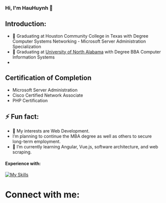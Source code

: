 ### Hi, I'm HauHuynh 👋

## Introduction:
- 💼 Graduating at Houston Community College in Texas with Degree Computer Systems Networking - Microsoft Server Administration Specialization
- 💼 Graduating at [University of North Alabama](https://una.edu/) with Degree BBA Computer Information Systems
- 
## Certification of Completion
- Microsoft Server Administration
- Cisco Certified Network Associate
- PHP Certification

## ⚡ Fun fact:
- 🤔 My interests are Web Development.
- I’m planning to continue the MBA degree as well as others to secure long-term employment.
- 🌱 I’m currently learning Angular, Vue.js, software architecture, and web scraping.

#### Experience with:
[![My Skills](https://skillicons.dev/icons?i=aws,bash,bootstrap,cs,codepen,css,discord,docker,eclipse,express,gcp,git,github,html,java,js,jquery,linkedin,linux,md,mongodb,mysql,nodejs,php,powershell,pr,py,replit,selenium,twitter,visualstudio,vscode,&perline=16&theme=dark)](https://skillicons.dev)


# Connect with me:

